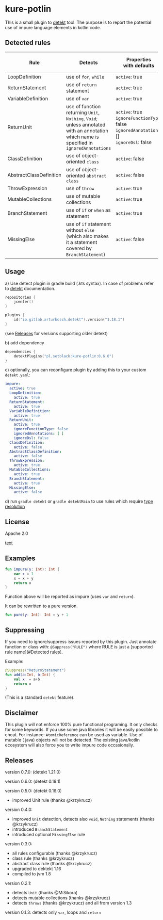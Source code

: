 # kure-potlin

This is a small plugin to [detekt](https://github.com/detekt/detekt) tool. The purpose is to report the potential use of
impure language elements in kotlin code.

## Detected rules

Rule | Detects | Properties <br /> with defaults | Requires <br /> [type resolution](https://detekt.github.io/detekt/type-resolution.html)
--- | --- | --- | ---
LoopDefinition | use of `for`, `while` | `active`: true |
ReturnStatement | use of `return` statement | `active`: true |
VariableDefinition | use of `var` | `active`: true |
ReturnUnit | use of function returning `Unit`, `Nothing`, `Void`; unless annotated with an annotation which name is specified in `ignoredAnnotations` | `active`: true<br />`ignoreFunctionType`: false<br />`ignoredAnnotations`: []<br />`ignoreDsl`: false | :ballot_box_with_check:
ClassDefinition | use of object-oriented `class` | `active`: false |
AbstractClassDefinition | use of object-oriented `abstract class` | `active`: false |
ThrowExpression | use of `throw` | `active`: true |
MutableCollections | use of mutable collections | `active`: true | :ballot_box_with_check:
BranchStatement | use of `if` or `when` as statement | `active`: true |
MissingElse | use of `if` statement without `else` (which also makes it a statement covered by `BranchStatement`) | `active`: false |

## Usage

a) Use detect plugin in gradle build (.kts syntax). In case of problems refer
to [detekt](https://detekt.github.io/detekt/gradle.html) documentation.

```kotlin
repositories {
    jcenter()
}

plugins {
    id("io.gitlab.arturbosch.detekt").version("1.18.1")
}
```
(see [Releases](#Releases) for versions supporting older detekt)

b) add dependency

```kotlin
dependencies {
    detektPlugins("pl.setblack:kure-potlin:0.6.0")
}
```


c) optionally, you can reconfigure plugin by adding this to your custom `detekt.yaml`:

```yaml
impure:
  active: true
  LoopDefinition:
    active: true
  ReturnStatement:
    active: true
  VariableDefinition:
    active: true
  ReturnUnit:
    active: true
    ignoreFunctionType: false
    ignoredAnnotations: [ ]
    ignoreDsl: false
  ClassDefinition:
    active: false
  AbstractClassDefinition:
    active: false
  ThrowExpression:
    active: true
  MutableCollections:
    active: true
  BranchStatement:
    active: true
  MissingElse:
    active: false
```

d) run `gradle detekt` or `gradle detektMain` to use rules which
require [type resolution](https://detekt.github.io/detekt/type-resolution.html)

## License

Apache 2.0

[text](LICENSE)

## Examples

```kotlin
fun impure(y: Int): Int {
    var x = 1
    x = x + y
    return x
}
```

Function above will be reported as impure (uses `var` and `return`).

It can be rewritten to a pure version.

```kotlin
fun pure(y: Int): Int = y + 1 
```

## Suppressing

If you need to ignore/suppress issues reported by this plugin. Just annotate function or class with:
`@Suppress("RULE")`
where RULE is just a [supported rule name](#Detected rules).

Example: 
```kotlin
@Suppress("ReturnStatement")
fun add(a:Int, b:Int) {
    val x  = a+b
    return x
}
```

(This is a standard `detekt` feature).

## Disclaimer

This plugin will not enforce 100% pure functional programing. It only checks for some keywords. If you use some java
libraries it will be easily possible to cheat. For instance: `AtomicReference` can be used as variable. Use of mutable (
java) objects will not be detected. The existing java/kotlin ecosystem will also force you to write impure code
occasionally.

## Releases

version 0.7.0: (detekt 1.21.0)

version 0.6.0: (detekt 0.18.1)

version 0.5.0: (detekt 0.16.0)
 - improved Unit rule (thanks @krzykrucz)

version 0.4.0:

- improved `Unit` detection, detects also `void`, `Nothing` statements (thanks @krzykrucz)
- introduced `BranchStatement`
- introduced optional `MissingElse` rule

version 0.3.0:

- all rules configurable  (thanks @krzykrucz)
- class rule (thanks @krzykrucz)
- abstract class rule (thanks @krzykrucz)
- upgraded to dektekt 1.16
- compiled to jvm 1.8

version 0.2.1:

- detects `Unit` (thanks @MiSikora)
- detects mutable collections (thanks @krzykrucz)
- detects `throws` (thanks @krzykrucz)
  and all from version 1.3

version 0.1.3:
detects only `var`, loops and `return`
